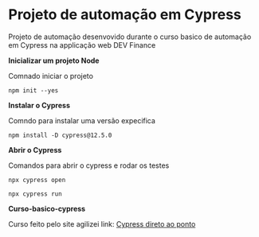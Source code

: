 # Projeto de automação em Cypress

Projeto de automação desenvovido durante o curso basico de automação em Cypress na applicação web DEV Finance

**Inicializar um projeto Node**

Comnado iniciar o projeto

    npm init --yes

**Instalar o Cypress**

Comndo para instalar uma versão expecifica

    npm install -D cypress@12.5.0

**Abrir o Cypress**

Comandos para abrir o cypress e rodar os testes

    npx cypress open
    
    npx cypress run

**Curso-basico-cypress**

Curso feito pelo site agilizei
link: [Cypress direto ao ponto](https://app.agilizei.com/pt/cursos/cypress-direto-ao-ponto)

